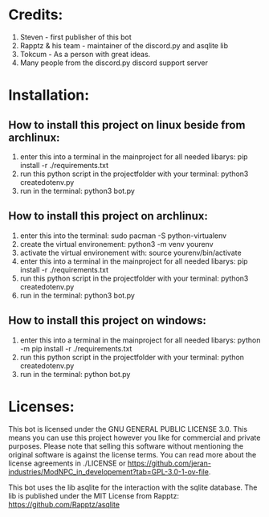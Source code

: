 # Credits:
1. Steven - first publisher of this bot
2. Rapptz & his team - maintainer of the discord.py and asqlite lib
3. Tokcum - As a person with great ideas.
4. Many people from the discord.py discord support server

# Installation:

## How to install this project on linux beside from archlinux:
1. enter this into a terminal in the mainproject for all needed libarys:
   pip install -r ./requirements.txt
2. run this python script in the projectfolder with your terminal:
   python3 createdotenv.py
3. run in the terminal:
   python3 bot.py

## How to install this project on archlinux:
1. enter this into the terminal:
   sudo pacman -S python-virtualenv 
2. create the virtual environement:
   python3 -m venv yourenv
3. activate the virtual environement with:
   source yourenv/bin/activate
4. enter this into a terminal in the mainproject for all needed libarys:
   pip install -r ./requirements.txt
5. run this python script in the projectfolder with your terminal:
   python3 createdotenv.py
6. run in the terminal:
   python3 bot.py

## How to install this project on windows:
1. enter this into a terminal in the mainproject for all needed libarys:
   python -m pip install -r ./requirements.txt
2. run this python script in the projectfolder with your terminal:
   python createdotenv.py
3. run in the terminal:
   python bot.py

# Licenses:
This bot is licensed under the GNU GENERAL PUBLIC LICENSE 3.0. This means you can use this project however you like for commercial and private purposes. 
Please note that selling this software without mentioning the original software is against the license terms. You can read more about the license agreements in ./LICENSE or https://github.com/jeran-industries/ModNPC_in_developement?tab=GPL-3.0-1-ov-file.

This bot uses the lib asqlite for the interaction with the sqlite database. The lib is published under the MIT License from Rapptz: https://github.com/Rapptz/asqlite